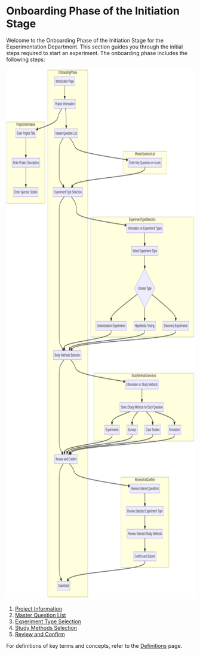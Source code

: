 # Onboarding Phase of the Initiation Stage

Welcome to the Onboarding Phase of the Initiation Stage for the Experimentation Department. This section guides you through the initial steps required to start an experiment. The onboarding phase includes the following steps:


<img src="INITIATION_ONBOARDING_WORKFLOW.png" width="1000" height="1420">

1. [Project Information](./project_information.md)
2. [Master Question List](./master_question_list.md)
3. [Experiment Type Selection](./experiment_type_selection.md)
4. [Study Methods Selection](./study_methods_selection.md)
5. [Review and Confirm](./review_and_confirm.md)

For definitions of key terms and concepts, refer to the [Definitions](./definitions.md) page.
